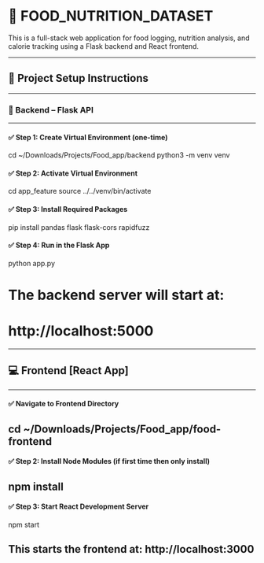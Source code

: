 # 🥗 FOOD_NUTRITION_DATASET

This is a full-stack web application for food logging, nutrition analysis, and calorie tracking using a Flask backend and React frontend.

---

## 🚀 Project Setup Instructions
---------------------------------------------------------------------------------------------------------------------------------------------------------------


### 🔧 Backend – Flask API
---
#### ✅ Step 1: Create Virtual Environment (one-time)
cd ~/Downloads/Projects/Food_app/backend
python3 -m venv venv

#### ✅ Step 2: Activate Virtual Environment 
cd app_feature
source ../../venv/bin/activate

#### ✅ Step 3: Install Required Packages
pip install pandas flask flask-cors rapidfuzz

#### ✅ Step 4: Run in the Flask App
python app.py

# The backend server will start at:
# http://localhost:5000
---------------------------------------------------------------------------------------------------------------------------------------------------------------


## 💻 Frontend [React App]
---
#### ✅ Navigate to Frontend Directory
cd ~/Downloads/Projects/Food_app/food-frontend
----
#### ✅ Step 2: Install Node Modules (if first time then only install)
npm install
----
#### ✅ Step 3: Start React Development Server
npm start

This starts the frontend at:
http://localhost:3000
---------------------------------------------------------------------------------------------------------------------------------------------------------------

